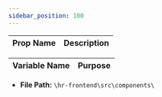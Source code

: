 ```yaml
---
sidebar_position: 100
---
```


|Prop Name| Description|
|---|---|


| Variable Name|Purpose|
|---|---|

- **File Path:** `\hr-frontend\src\components\`








